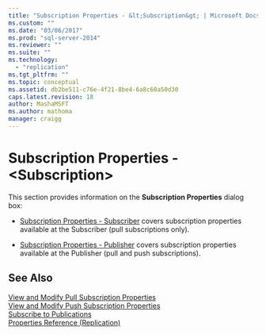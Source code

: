 ```yaml
---
title: "Subscription Properties - &lt;Subscription&gt; | Microsoft Docs"
ms.custom: ""
ms.date: "03/06/2017"
ms.prod: "sql-server-2014"
ms.reviewer: ""
ms.suite: ""
ms.technology: 
  - "replication"
ms.tgt_pltfrm: ""
ms.topic: conceptual
ms.assetid: db2be511-c76e-4f21-8be4-6a8c60a50d30
caps.latest.revision: 18
author: MashaMSFT
ms.author: mathoma
manager: craigg
---
```

# Subscription Properties - &lt;Subscription&gt;
  This section provides information on the **Subscription Properties** dialog box:  
  
-   [Subscription Properties - Subscriber](subscription-properties-subscriber.md) covers subscription properties available at the Subscriber (pull subscriptions only).  
  
-   [Subscription Properties - Publisher](subscription-properties-publisher.md) covers subscription properties available at the Publisher (pull and push subscriptions).  
  
## See Also  
 [View and Modify Pull Subscription Properties](view-and-modify-pull-subscription-properties.md)   
 [View and Modify Push Subscription Properties](view-and-modify-push-subscription-properties.md)   
 [Subscribe to Publications](subscribe-to-publications.md)   
 [Properties Reference &#40;Replication&#41;](properties-reference-replication.md)  
  
  
